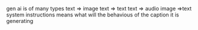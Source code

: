 gen ai is of many types
text => image
text => text
text => audio
image =>text
system instructions means what will the behavious of the caption it is generating